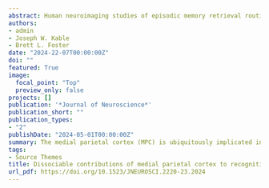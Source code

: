 ```yaml
---
abstract: Human neuroimaging studies of episodic memory retrieval routinely observe the engagement of specific cortical regions beyond the medial temporal lobe. Of these, medial parietal cortex (MPC) is of particular interest given its distinct functional characteristics during different retrieval tasks. Specifically, while recognition and autobiographical recall tasks are both used to probe episodic retrieval, these paradigms consistently drive distinct spatial patterns of response within MPC. However, other studies have emphasized alternate MPC functional dissociations in terms of brain network connectivity profiles or stimulus category selectivity. As the unique contributions of MPC to episodic memory remain unclear, adjudicating between these different accounts can provide better consensus regarding MPC function. Therefore, we used a precision-neuroimaging dataset (7T functional magnetic resonance imaging) to examine how MPC regions are differentially engaged during recognition memory and how these task-related dissociations may also reflect distinct connectivity and stimulus category functional profiles. We observed interleaved, though spatially distinct, subregions of MPC where responses were sensitive to either recognition decisions or the semantic representation of stimuli. In addition, this dissociation was further accentuated by functional subregions displaying distinct profiles of connectivity with the hippocampus during task and rest. Finally, we show that recent observations of dissociable person and place selectivity within the MPC reflect category-specific responses from within identified semantic regions that are sensitive to mnemonic demands. Together, by examining precision functional mapping within individuals, these data suggest that previously distinct observations of functional dissociation within MPC conform to a common principle of organization throughout hippocampal–neocortical memory systems.
authors:
- admin
- Joseph W. Kable
- Brett L. Foster
date: "2024-22-07T00:00:00Z"
doi: ""
featured: True
image:
  focal_point: "Top"
  preview_only: false
projects: []
publication: '*Journal of Neuroscience*'
publication_short: ""
publication_types:
- "2"
publishDate: "2024-05-01T00:00:00Z"
summary: The medial parietal cortex (MPC) is ubiquitously implicated in studies of human episodic memory retrieval. Interestingly, distinct subregions of MPC are engaged depending on the type of retrieval task being performed. Other types of functional dissociation have also been reported for MPC, focusing on brain network organization or stimulus selectivity. To reconcile these different functional views, we leveraged a precision-neuroimaging dataset where participants performed thousands of recognition memory trials. We observed distinct MPC subregions supporting either recognition decisions or their semantic content, which recapitulated distinct patterns of hippocampal connectivity and visual category selectivity within MPC. These findings promote a common principle of functional organization that is shared among brain regions supporting episodic memory and advances our understanding of MPC.
tags:
- Source Themes
title: Dissociable contributions of medial parietal cortex to recognition memory
url_pdf: https://doi.org/10.1523/JNEUROSCI.2220-23.2024
---
```



